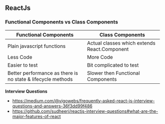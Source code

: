 ## ReactJs

### Functional Components vs Class Components

|Functional Components|Class Components|
|---|---|
|Plain javascript functions|Actual classes which extends React.Component|
|Less Code|More Code|
|Easier to test|Bit complicated to test|
|Better performance as there is no state & lifecycle methods|Slower then Functional Components|


**Interview Questions**
* https://medium.com/@vigowebs/frequently-asked-react-js-interview-questions-and-answers-36f3dd99f486
* https://github.com/sudheerj/reactjs-interview-questions#what-are-the-major-features-of-react